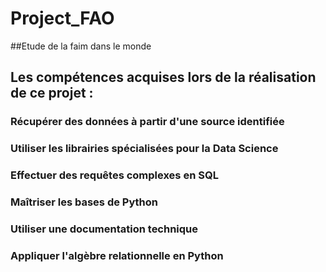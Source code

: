 # Project_FAO
##Etude de la faim dans le monde

## Les compétences acquises lors de la réalisation de ce projet :

### Récupérer des données à partir d'une source identifiée 
### Utiliser les librairies spécialisées pour la Data Science
### Effectuer des requêtes complexes en SQL
### Maîtriser les bases de Python
### Utiliser une documentation technique
### Appliquer l'algèbre relationnelle en Python

